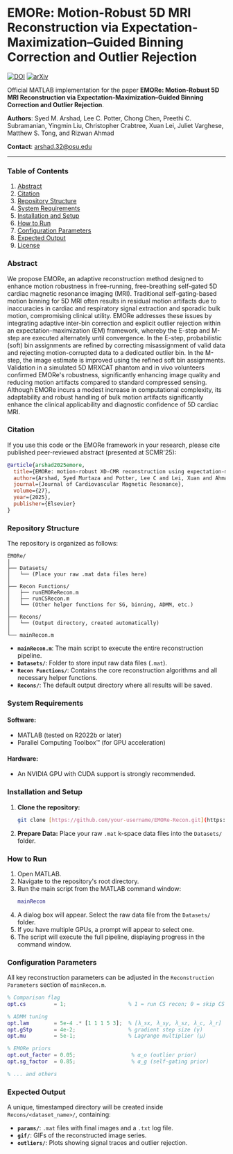 # EMORe: Motion-Robust 5D MRI Reconstruction via Expectation-Maximization–Guided Binning Correction and Outlier Rejection

[![DOI](https://img.shields.io/badge/DOI-10.1016/j.jocmr.2024.101509-blue)](https://doi.org/10.1016/j.jocmr.2024.101509)
[![arXiv](https://img.shields.io/badge/arXiv-24XX.XXXXX-b31b1b.svg)](https://arxiv.org/abs/24XX.XXXXX)

Official MATLAB implementation for the paper **EMORe: Motion-Robust 5D MRI Reconstruction via Expectation-Maximization–Guided Binning Correction and Outlier Rejection**.

**Authors**: Syed M. Arshad, Lee C. Potter, Chong Chen, Preethi C. Subramanian, Yingmin Liu, Christopher Crabtree, Xuan Lei, Juliet Varghese, Matthew S. Tong, and Rizwan Ahmad

**Contact**: [arshad.32@osu.edu](mailto:arshad.32@osu.edu)

---

### Table of Contents
1.  [Abstract](#abstract)
2.  [Citation](#citation)
3.  [Repository Structure](#repository-structure)
4.  [System Requirements](#system-requirements)
5.  [Installation and Setup](#installation-and-setup)
6.  [How to Run](#how-to-run)
7.  [Configuration Parameters](#configuration-parameters)
8.  [Expected Output](#expected-output)
9.  [License](#license)

### Abstract

We propose EMORe, an adaptive reconstruction method designed to enhance motion robustness in free-running, free-breathing self-gated 5D cardiac magnetic resonance imaging (MRI). Traditional self-gating-based motion binning for 5D MRI often results in residual motion artifacts due to inaccuracies in cardiac and respiratory signal extraction and sporadic bulk motion, compromising clinical utility. EMORe addresses these issues by integrating adaptive inter-bin correction and explicit outlier rejection within an expectation-maximization (EM) framework, whereby the E-step and M-step are executed alternately until convergence. In the E-step, probabilistic (soft) bin assignments are refined by correcting misassignment of valid data and rejecting motion-corrupted data to a dedicated outlier bin. In the M-step, the image estimate is improved using the refined soft bin assignments. Validation in a simulated 5D MRXCAT phantom and in vivo volunteers confirmed EMORe's robustness, significantly enhancing image quality and reducing motion artifacts compared to standard compressed sensing. Although EMORe incurs a modest increase in computational complexity, its adaptability and robust handling of bulk motion artifacts significantly enhance the clinical applicability and diagnostic confidence of 5D cardiac MRI.

### Citation
If you use this code or the EMORe framework in your research, please cite published peer-reviewed abstract (presented at SCMR'25):

```bibtex
@article{arshad2025emore,
  title={EMORe: motion-robust XD-CMR reconstruction using expectation-maximization (EM) algorithm},
  author={Arshad, Syed Murtaza and Potter, Lee C and Lei, Xuan and Ahmad, Rizwan},
  journal={Journal of Cardiovascular Magnetic Resonance},
  volume={27},
  year={2025},
  publisher={Elsevier}
}
```

### Repository Structure
The repository is organized as follows:

```
EMORe/
│
├── Datasets/
│   └── (Place your raw .mat data files here)
│
├── Recon Functions/
│   ├── runEMOReRecon.m
│   ├── runCSRecon.m
│   └── (Other helper functions for SG, binning, ADMM, etc.)
│
├── Recons/
│   └── (Output directory, created automatically)
│
└── mainRecon.m
```

-   **`mainRecon.m`**: The main script to execute the entire reconstruction pipeline.
-   **`Datasets/`**: Folder to store input raw data files (`.mat`).
-   **`Recon Functions/`**: Contains the core reconstruction algorithms and all necessary helper functions.
-   **`Recons/`**: The default output directory where all results will be saved.

### System Requirements

#### Software:
-   MATLAB (tested on R2022b or later)
-   Parallel Computing Toolbox™ (for GPU acceleration)

#### Hardware:
-   An NVIDIA GPU with CUDA support is strongly recommended.

### Installation and Setup

1.  **Clone the repository:**
    ```bash
    git clone [https://github.com/your-username/EMORe-Recon.git](https://github.com/your-username/EMORe-Recon.git)
    ```
2.  **Prepare Data:** Place your raw `.mat` k-space data files into the `Datasets/` folder.

### How to Run

1.  Open MATLAB.
2.  Navigate to the repository's root directory.
3.  Run the main script from the MATLAB command window:
    ```matlab
    mainRecon
    ```
4.  A dialog box will appear. Select the raw data file from the `Datasets/` folder.
5.  If you have multiple GPUs, a prompt will appear to select one.
6.  The script will execute the full pipeline, displaying progress in the command window.

### Configuration Parameters
All key reconstruction parameters can be adjusted in the `Reconstruction Parameters` section of `mainRecon.m`.

```matlab
% Comparison flag
opt.cs         = 1;                    % 1 = run CS recon; 0 = skip CS

% ADMM tuning
opt.lam        = 5e-4 .* [1 1 1 5 3];  % [λ_sx, λ_sy, λ_sz, λ_c, λ_r]
opt.gStp       = 4e-2;                 % gradient step size (γ)
opt.mu         = 5e-1;                 % Lagrange multiplier (μ)

% EMORe priors
opt.out_factor = 0.05;                  % α_o (outlier prior)
opt.sg_factor  = 0.85;                  % α_g (self‐gating prior)

% ... and others
```

### Expected Output
A unique, timestamped directory will be created inside `Recons/<dataset_name>/`, containing:

-   **`params/`**: `.mat` files with final images and a `.txt` log file.
-   **`gif/`**: GIFs of the reconstructed image series.
-   **`outliers/`**: Plots showing signal traces and outlier rejection.
